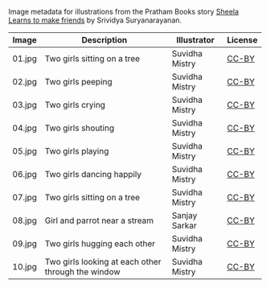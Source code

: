 Image metadata for illustrations from the Pratham Books story [Sheela Learns to make friends](https://storyweaver.org.in/stories/2352-sheela-learns-to-make-friends) by Srividya Suryanarayanan.

Image | Description | Illustrator | License
----- | ----------- | ----------- | -------
01.jpg | Two girls sitting on a tree | Suvidha Mistry | [CC-BY](https://creativecommons.org/licenses/by/4.0/)
02.jpg | Two girls peeping | Suvidha Mistry | [CC-BY](https://creativecommons.org/licenses/by/4.0/)
03.jpg | Two girls crying | Suvidha Mistry | [CC-BY](https://creativecommons.org/licenses/by/4.0/)
04.jpg | Two girls shouting | Suvidha Mistry | [CC-BY](https://creativecommons.org/licenses/by/4.0/)
05.jpg | Two girls playing | Suvidha Mistry | [CC-BY](https://creativecommons.org/licenses/by/4.0/)
06.jpg | Two girls dancing happily | Suvidha Mistry | [CC-BY](https://creativecommons.org/licenses/by/4.0/)
07.jpg | Two girls sitting on a tree | Suvidha Mistry | [CC-BY](https://creativecommons.org/licenses/by/4.0/)
08.jpg | Girl and parrot near a stream | Sanjay Sarkar | [CC-BY](https://creativecommons.org/licenses/by/4.0/)
09.jpg | Two girls hugging each other | Suvidha Mistry | [CC-BY](https://creativecommons.org/licenses/by/4.0/)
10.jpg | Two girls looking at each other through the window | Suvidha Mistry | [CC-BY](https://creativecommons.org/licenses/by/4.0/)
